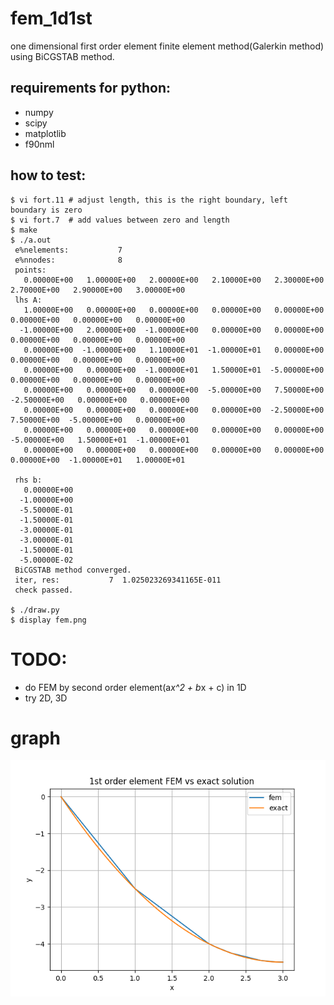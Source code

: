 fem_1d1st
======
one dimensional first order element finite element method(Galerkin method) using BiCGSTAB method.

requirements for python:
------
* numpy
* scipy
* matplotlib
* f90nml

how to test:
------

~~~
$ vi fort.11 # adjust length, this is the right boundary, left boundary is zero
$ vi fort.7  # add values between zero and length
$ make
$ ./a.out
 e%nelements:           7
 e%nnodes:              8
 points:
   0.00000E+00   1.00000E+00   2.00000E+00   2.10000E+00   2.30000E+00   2.70000E+00   2.90000E+00   3.00000E+00
 lhs A:
   1.00000E+00   0.00000E+00   0.00000E+00   0.00000E+00   0.00000E+00   0.00000E+00   0.00000E+00   0.00000E+00
  -1.00000E+00   2.00000E+00  -1.00000E+00   0.00000E+00   0.00000E+00   0.00000E+00   0.00000E+00   0.00000E+00
   0.00000E+00  -1.00000E+00   1.10000E+01  -1.00000E+01   0.00000E+00   0.00000E+00   0.00000E+00   0.00000E+00
   0.00000E+00   0.00000E+00  -1.00000E+01   1.50000E+01  -5.00000E+00   0.00000E+00   0.00000E+00   0.00000E+00
   0.00000E+00   0.00000E+00   0.00000E+00  -5.00000E+00   7.50000E+00  -2.50000E+00   0.00000E+00   0.00000E+00
   0.00000E+00   0.00000E+00   0.00000E+00   0.00000E+00  -2.50000E+00   7.50000E+00  -5.00000E+00   0.00000E+00
   0.00000E+00   0.00000E+00   0.00000E+00   0.00000E+00   0.00000E+00  -5.00000E+00   1.50000E+01  -1.00000E+01
   0.00000E+00   0.00000E+00   0.00000E+00   0.00000E+00   0.00000E+00   0.00000E+00  -1.00000E+01   1.00000E+01

 rhs b:
   0.00000E+00
  -1.00000E+00
  -5.50000E-01
  -1.50000E-01
  -3.00000E-01
  -3.00000E-01
  -1.50000E-01
  -5.00000E-02
 BiCGSTAB method converged.
 iter, res:           7  1.025023269341165E-011
 check passed.

$ ./draw.py
$ display fem.png
~~~
  
TODO:
======
* do FEM by second order element(a*x^2 + b*x + c) in 1D
* try 2D, 3D

graph
======
![Alt text](fem.png?raw=true "fem")
